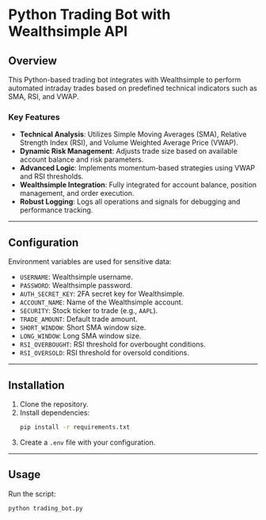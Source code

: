 # Python Trading Bot with Wealthsimple API

## Overview
This Python-based trading bot integrates with Wealthsimple to perform automated intraday trades based on predefined technical indicators such as SMA, RSI, and VWAP.

### Key Features
- **Technical Analysis**: Utilizes Simple Moving Averages (SMA), Relative Strength Index (RSI), and Volume Weighted Average Price (VWAP).
- **Dynamic Risk Management**: Adjusts trade size based on available account balance and risk parameters.
- **Advanced Logic**: Implements momentum-based strategies using VWAP and RSI thresholds.
- **Wealthsimple Integration**: Fully integrated for account balance, position management, and order execution.
- **Robust Logging**: Logs all operations and signals for debugging and performance tracking.

---

## Configuration
Environment variables are used for sensitive data:
- `USERNAME`: Wealthsimple username.
- `PASSWORD`: Wealthsimple password.
- `AUTH_SECRET_KEY`: 2FA secret key for Wealthsimple.
- `ACCOUNT_NAME`: Name of the Wealthsimple account.
- `SECURITY`: Stock ticker to trade (e.g., `AAPL`).
- `TRADE_AMOUNT`: Default trade amount.
- `SHORT_WINDOW`: Short SMA window size.
- `LONG_WINDOW`: Long SMA window size.
- `RSI_OVERBOUGHT`: RSI threshold for overbought conditions.
- `RSI_OVERSOLD`: RSI threshold for oversold conditions.

---

## Installation
1. Clone the repository.
2. Install dependencies:
    ```bash
    pip install -r requirements.txt
    ```
3. Create a `.env` file with your configuration.

---

## Usage
Run the script:
```bash
python trading_bot.py
